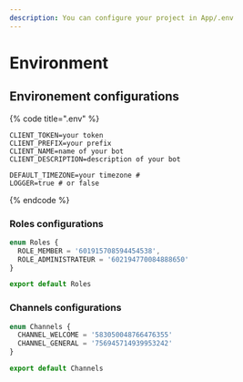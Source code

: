 ```yaml
---
description: You can configure your project in App/.env
---
```


# Environment

## Environement configurations

{% code title=".env" %}
```text
CLIENT_TOKEN=your token
CLIENT_PREFIX=your prefix
CLIENT_NAME=name of your bot
CLIENT_DESCRIPTION=description of your bot

DEFAULT_TIMEZONE=your timezone #
LOGGER=true # or false
```
{% endcode %}

### Roles configurations

```typescript
enum Roles {
  ROLE_MEMBER = '601915708594454538',
  ROLE_ADMINISTRATEUR = '602194770084888650'
}

export default Roles
```

### Channels configurations

```typescript
enum Channels {
  CHANNEL_WELCOME = '583050048766476355'
  CHANNEL_GENERAL = '756945714939953242'
}

export default Channels
```

